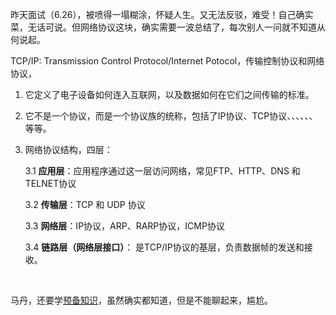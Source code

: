 昨天面试（6.26），被喷得一塌糊涂，怀疑人生。又无法反驳，难受！自己确实菜，无话可说。但网络协议这块，确实需要一波总结了，每次别人一问就不知道从何说起。



TCP/IP: Transmission Control Protocol/Internet Potocol，传输控制协议和网络协议，

1. 它定义了电子设备如何连入互联网，以及数据如何在它们之间传输的标准。

2. 它不是一个协议，而是一个协议族的统称，包括了IP协议、TCP协议、、、、、、等等。

3. 网络协议结构，四层：

   3.1 __应用层__：应用程序通过这一层访问网络，常见FTP、HTTP、DNS 和TELNET协议

   3.2 __传输层__：TCP 和 UDP 协议

   3.3 __网络层__：IP协议，ARP、RARP协议，ICMP协议

   3.4 __链路层（网络层接口）__： 是TCP/IP协议的基层，负责数据帧的发送和接收。

   ​

马丹，还要学[预备知识]()，虽然确实都知道，但是不能聊起来，尴尬。